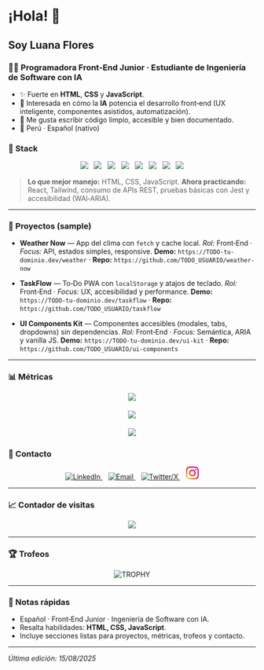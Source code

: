 # ¡Hola! 👋

## Soy **Luana Flores**

### 👩‍💻 Programadora Front‑End Junior · Estudiante de **Ingeniería de Software con IA**

* ✨ Fuerte en **HTML**, **CSS** y **JavaScript**.
* 🧠 Interesada en cómo la **IA** potencia el desarrollo front‑end (UX inteligente, componentes asistidos, automatización).
* 🧩 Me gusta escribir código limpio, accesible y bien documentado.
* 📍 Perú · Español (nativo)

### 🧰 Stack

<p align="center">
  <img src="https://img.shields.io/badge/HTML5-E34F26?style=for-the-badge&logo=html5&logoColor=white" height="25"/>
  &nbsp;
  <img src="https://img.shields.io/badge/CSS3-1572B6?style=for-the-badge&logo=css3&logoColor=white" height="25"/>
  &nbsp;
  <img src="https://img.shields.io/badge/JavaScript-F7DF1E?style=for-the-badge&logo=javascript&logoColor=black" height="25"/>
  &nbsp;
  <img src="https://img.shields.io/badge/React-20232A?style=for-the-badge&logo=react&logoColor=61DAFB" height="25"/>
  &nbsp;
  <img src="https://img.shields.io/badge/TailwindCSS-38B2AC?style=for-the-badge&logo=tailwind-css&logoColor=white" height="25"/>
  &nbsp;
  <img src="https://img.shields.io/badge/Git-F05032?style=for-the-badge&logo=git&logoColor=white" height="25"/>
  &nbsp;
  <img src="https://img.shields.io/badge/GitHub-121013?style=for-the-badge&logo=github&logoColor=white" height="25"/>
  &nbsp;
  <img src="https://img.shields.io/badge/VS%20Code-0078D4?style=for-the-badge&logo=visual-studio-code&logoColor=white" height="25"/>
</p>

> **Lo que mejor manejo:** HTML, CSS, JavaScript.
> **Ahora practicando:** React, Tailwind, consumo de APIs REST, pruebas básicas con Jest y accesibilidad (WAI‑ARIA).

---

### 🚀 Proyectos (sample)

* **Weather Now** — App del clima con `fetch` y cache local.
  *Rol:* Front‑End · *Focus:* API, estados simples, responsive.
  **Demo:** `https://TODO-tu-dominio.dev/weather` · **Repo:** `https://github.com/TODO_USUARIO/weather-now`

* **TaskFlow** — To‑Do PWA con `localStorage` y atajos de teclado.
  *Rol:* Front‑End · *Focus:* UX, accesibilidad y performance.
  **Demo:** `https://TODO-tu-dominio.dev/taskflow` · **Repo:** `https://github.com/TODO_USUARIO/taskflow`

* **UI Components Kit** — Componentes accesibles (modales, tabs, dropdowns) sin dependencias.
  *Rol:* Front‑End · *Focus:* Semántica, ARIA y vanilla JS.
  **Demo:** `https://TODO-tu-dominio.dev/ui-kit` · **Repo:** `https://github.com/TODO_USUARIO/ui-components`

---

### 📊 Métricas

<p align="center">
  <!-- Reemplaza TODO_USUARIO por tu usuario real de GitHub -->
  <img src="https://github-readme-stats.vercel.app/api?username=TODO_USUARIO&theme=cobalt&show_icons=true&count_private=true" />
  <br/><br/>
  <img src="https://github-readme-streak-stats.herokuapp.com/?user=TODO_USUARIO&theme=dark&hide_border=true" />
  <br/><br/>
  <img src="https://github-readme-stats.vercel.app/api/top-langs/?username=TODO_USUARIO&layout=compact&theme=dark&hide_border=true" />
</p>

### 🤝 Contacto

<p align="center">
  <!-- TODO: Actualiza los enlaces con tus perfiles reales -->
  <a href="https://www.linkedin.com/in/TODO_LINKEDIN" target="_blank">
    <img alt="LinkedIn" width="26" src="https://cdn.jsdelivr.net/gh/devicons/devicon/icons/linkedin/linkedin-original.svg" />
  </a>
  &nbsp;&nbsp;
  <a href="mailto:TODO_CORREO@ejemplo.com">
    <img alt="Email" width="26" src="https://cdn-icons-png.flaticon.com/512/561/561127.png" />
  </a>
  &nbsp;&nbsp;
  <a href="https://twitter.com/TODO_TWITTER" target="_blank">
    <img alt="Twitter/X" width="26" src="https://cdn.jsdelivr.net/gh/devicons/devicon/icons/twitter/twitter-original.svg" />
  </a>
  &nbsp;&nbsp;
  <a href="https://www.instagram.com/TODO_INSTAGRAM/" target="_blank">
    <img alt="Instagram" width="26" src="https://github.com/SatYu26/SatYu26/blob/master/Assets/Instagram.svg" />
  </a>
</p>

---

### 📈 Contador de visitas

<p align="center">
  <img src="https://profile-counter.glitch.me/TODO_USUARIO/count.svg" />
</p>

---

### 🏆 Trofeos

<p align="center">
  <img src="https://github-profile-trophy.vercel.app/?username=TODO_USUARIO&theme=radical&margin-h=15&margin-w=5&no-bg=true" alt="TROPHY" />
</p>

---

### 🔖 Notas rápidas

* Español · Front‑End Junior · Ingeniería de Software con IA.
* Resalta habilidades: **HTML, CSS, JavaScript**.
* Incluye secciones listas para proyectos, métricas, trofeos y contacto.


---

*Última edición: 15/08/2025*

